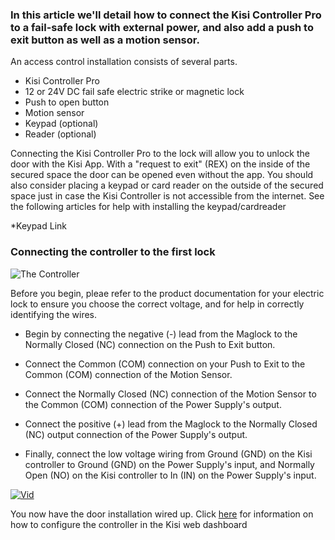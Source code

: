 <h3>In this article we'll detail how to connect the Kisi Controller Pro to a fail-safe lock with external power, and also add a push to exit button as well as a motion sensor.</h3>

An access control installation consists of several parts. 
* Kisi Controller Pro
* 12 or 24V DC fail safe electric strike or magnetic lock
* Push to open button
* Motion sensor
* Keypad (optional)
* Reader (optional)

Connecting the Kisi Controller Pro to the lock will allow you to unlock the door with the Kisi App. With a "request to exit" (REX) on the inside of the secured space the door can be opened even without the app. You should also consider placing a keypad or card reader on the outside of the secured space just in case the Kisi Controller is not accessible from the internet. See the following articles for help with installing the keypad/cardreader

*Keypad Link

<h3>Connecting the controller to the first lock</h3> 
<p>
  
![The Controller](https://help.kisi.io/hc/article_attachments/360053218093/REX_and_Motion_Sensor.png)

</p>
<p>
Before you begin, pleae refer to the product documentation for your electric lock to ensure you choose the correct voltage, and for help in correctly identifying the wires.
</p>

* Begin by connecting the negative (-) lead from the Maglock to the Normally Closed (NC) connection on the Push to Exit button.

* Connect the Common (COM) connection on your Push to Exit to the Common (COM) connection of the Motion Sensor.

* Connect the Normally Closed (NC) connection of the Motion Sensor to the Common (COM) connection of the Power Supply's output.

* Connect the positive (+) lead from the Maglock to the Normally Closed (NC) output connection of the Power Supply's output.

* Finally, connect the low voltage wiring from Ground (GND) on the Kisi controller to Ground (GND) on the Power Supply's input, and Normally Open (NO) on the Kisi controller to In (IN) on the Power Supply's input.

[![Vid](http://img.youtube.com/vi/H0vQgyN_pN0/0.jpg)](https://www.youtube.com/watch?v=H0vQgyN_pN0)

You now have the door installation wired up. Click [here](https://help.kisi.io/hc/en-us/sections/115002573047-Kisi-Web-Dashboard) for information on how to configure the controller in the Kisi web dashboard
